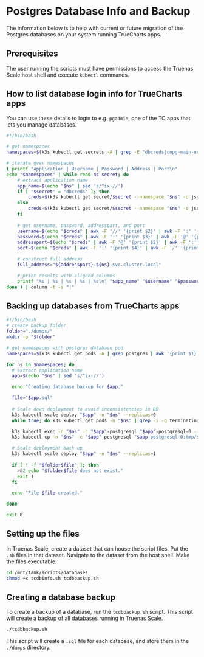 # Postgres Database Info and Backup

The information below is to help with current or future migration of the Postgres databases on your system running TrueCharts apps.

## Prerequisites

The user running the scripts must have permissions to access the Truenas Scale host shell and execute `kubectl` commands.

## How to list database login info for TrueCharts apps

You can use these details to login to e.g. `pgadmin`, one of the TC apps that lets you manage databases.

```bash title="tcdbinfo.sh"
#!/bin/bash

# get namespaces
namespaces=$(k3s kubectl get secrets -A | grep -E "dbcreds|cnpg-main-urls" | awk '{print $1, $2}')

# iterate over namespaces
( printf "Application | Username | Password | Address | Port\n"
echo "$namespaces" | while read ns secret; do
    # extract application name
    app_name=$(echo "$ns" | sed 's/^ix-//')
    if [ "$secret" = "dbcreds" ]; then
        creds=$(k3s kubectl get secret/$secret --namespace "$ns" -o jsonpath='{.data.url}' | base64 -d)
    else
        creds=$(k3s kubectl get secret/$secret --namespace "$ns" -o jsonpath='{.data.std}' | base64 -d)
    fi
    
    # get username, password, addresspart, and port
    username=$(echo "$creds" | awk -F '//' '{print $2}' | awk -F ':' '{print $1}')
    password=$(echo "$creds" | awk -F ':' '{print $3}' | awk -F '@' '{print $1}')
    addresspart=$(echo "$creds" | awk -F '@' '{print $2}' | awk -F ':' '{print $1}')
    port=$(echo "$creds" | awk -F ':' '{print $4}' | awk -F '/' '{print $1}')

    # construct full address
    full_address="${addresspart}.${ns}.svc.cluster.local"

    # print results with aligned columns
    printf "%s | %s | %s | %s | %s\n" "$app_name" "$username" "$password" "$full_address" "$port"
done ) | column -t -s "|"
```
## Backing up databases from TrueCharts apps

```bash title="tcdbbackup.sh"
#!/bin/bash
# create backup folder
folder="./dumps/"
mkdir -p "$folder"

# get namespaces with postgres database pod
namespaces=$(k3s kubectl get pods -A | grep postgres | awk '{print $1}')

for ns in $namespaces; do
  # extract application name
  app=$(echo "$ns" | sed 's/^ix-//')

  echo "Creating database backup for $app."

  file="$app.sql"
  
  # Scale down deployment to avoid inconsistencies in DB
  k3s kubectl scale deploy "$app" -n "$ns" --replicas=0
  while true; do k3s kubectl get pods -n "$ns" | grep -i -q terminating || break; done;

  k3s kubectl exec -n "$ns" -c "$app"-postgresql "$app"-postgresql-0 -- bash -c 'PGPASSWORD=$POSTGRES_PASSWORD pg_dump -Fc -U $POSTGRES_USER -d $POSTGRES_DB -f /tmp/'$file
  k3s kubectl cp -n "$ns" -c "$app"-postgresql "$app-postgresql-0:tmp/$file" $folder$file

  # Scale deployment back up
  k3s kubectl scale deploy "$app" -n "$ns" --replicas=1
  
  if [ ! -f "$folder$file" ]; then
    >&2 echo "$folder$file does not exist."
    exit 1
  fi

  echo "File $file created."

done

exit 0
```

## Setting up the files

In Truenas Scale, create a dataset that can house the script files. Put the `.sh` files in that dataset. Navigate to the dataset from the host shell. Make the files executable.

```bash
cd /mnt/tank/scripts/databases
chmod +x tcdbinfo.sh tcdbbackup.sh
```

## Creating a database backup

To create a backup of a database, run the `tcdbbackup.sh` script. This script will create a backup of all databases running in Truenas Scale.

```bash
./tcdbbackup.sh
```

This script will create a `.sql` file for each database, and store them in the `./dumps` directory.


